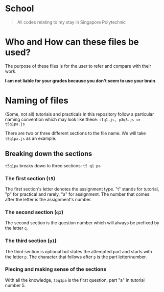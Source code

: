 # School
> All codes relating to my stay in Singapore Polytechnic

# Who and How can these files be used?
The purpose of these files is for the user to refer and compare with their work.

**I am not liable for your grades because you don't seem to use your brain.**

# Naming of files
(Some, not all) tutorials and practicals in this repository follow a particular naming convention which may look like these:
`
t1q1.js,
p3q3.js or
t5q1pa.js
`

There are two or three different sections to the file name. We will take `t5q1pa.js` as an example.

## Breaking down the sections
`t5q1pa` breaks down to three sections: `t5 q1 pa`

### The first section (`t5`)
The first section's letter denotes the assignment type. "t" stands for tutorial, "p" for practical and rarely, "a" for assignment. The number that comes after the letter is the assignment's number.

### The second section (`q1`)
The second section is the question number which will always be prefixed by the letter `q`.

### The third section (`p1`)
The third section is optional but states the attempted part and starts with the letter `p`. The character that follows after `p` is the part letter/number.

### Piecing and making sense of the sections
With all the knowledge, `t5q1pa` is the first question, part "a" in tutorial number 5.